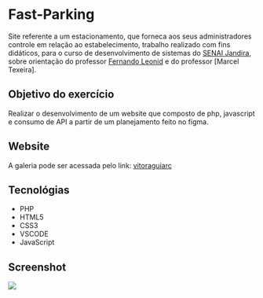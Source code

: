 # Fast-Parking
Site referente a um estacionamento, que forneca aos seus administradores controle em relação ao estabelecimento, trabalho realizado com fins didáticos, para o curso de desenvolvimento de sistemas do [SENAI Jandira](https://jandira.sp.senai.br/), sobre orientação do professor [Fernando Leonid](https://github.com/fernandoleonid) e do professor [Marcel Texeira].

## Objetivo do exercício

Realizar o desenvolvimento de um website que composto de php, javascript e consumo de API a partir de um planejamento feito no figma.

## Website

A galeria pode ser acessada pelo link: [vitoraguiarc](https://github.com/vitoraguiarc/fast-parking)

## Tecnológias

- PHP
- HTML5
- CSS3
- VSCODE
- JavaScript

## Screenshot

![](img/img-nba.png)
